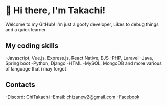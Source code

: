 # 👋 Hi there, I'm Takachi!

Welcome to my GitHub! I'm just a goofy developer, Likes to debug things and a quick learner

## My coding skills

-Javascript, Vue.js, Express.js, React Native, EJS
-PHP, Laravel
-Java, Spring boot
-Python, Django
-HTML
-MySQL, MongoDB
and more various of language that i may forgot 

## Contacts 
-Discord: ChiTakachi
-Email: chizanew2@gmail.com
-[Facebook](https://www.facebook.com/Lastgamedo.ta/)
